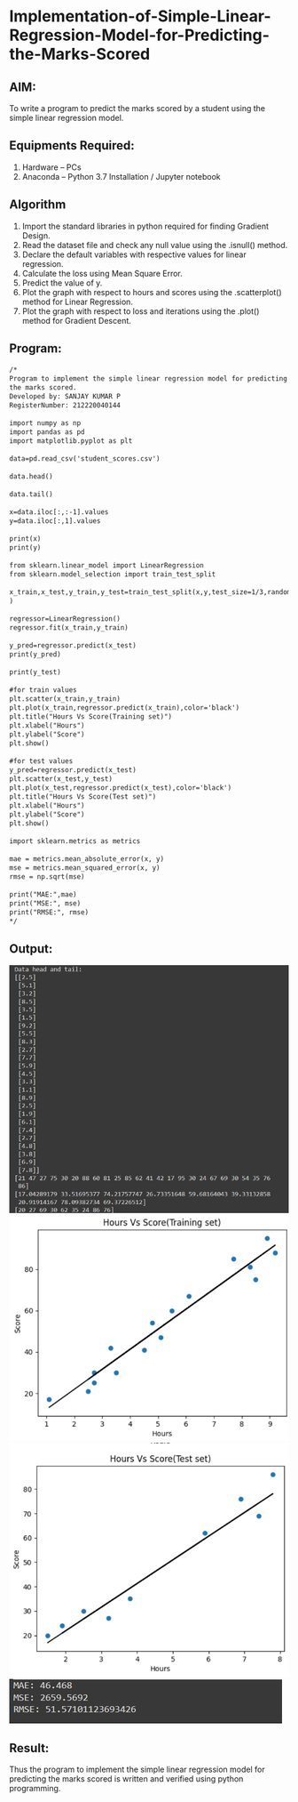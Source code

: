 # Implementation-of-Simple-Linear-Regression-Model-for-Predicting-the-Marks-Scored

## AIM:
To write a program to predict the marks scored by a student using the simple linear regression model.

## Equipments Required:
1. Hardware – PCs
2. Anaconda – Python 3.7 Installation / Jupyter notebook

## Algorithm
1. Import the standard libraries in python required for finding Gradient Design.
2. Read the dataset file and check any null value using the .isnull() method.
3. Declare the default variables with respective values for linear regression.
4. Calculate the loss using Mean Square Error.
5. Predict the value of y.
6. Plot the graph with respect to hours and scores using the .scatterplot() method
for Linear Regression.
7. Plot the graph with respect to loss and iterations using the .plot() method for
Gradient Descent.

## Program:
```
/*
Program to implement the simple linear regression model for predicting the marks scored.
Developed by: SANJAY KUMAR P
RegisterNumber: 212220040144

import numpy as np
import pandas as pd
import matplotlib.pyplot as plt

data=pd.read_csv('student_scores.csv')

data.head()

data.tail()

x=data.iloc[:,:-1].values  
y=data.iloc[:,1].values

print(x)
print(y)

from sklearn.linear_model import LinearRegression
from sklearn.model_selection import train_test_split

x_train,x_test,y_train,y_test=train_test_split(x,y,test_size=1/3,random_state=0 )

regressor=LinearRegression() 
regressor.fit(x_train,y_train)

y_pred=regressor.predict(x_test) 
print(y_pred)

print(y_test)

#for train values
plt.scatter(x_train,y_train) 
plt.plot(x_train,regressor.predict(x_train),color='black') 
plt.title("Hours Vs Score(Training set)") 
plt.xlabel("Hours")
plt.ylabel("Score")
plt.show()

#for test values
y_pred=regressor.predict(x_test) 
plt.scatter(x_test,y_test) 
plt.plot(x_test,regressor.predict(x_test),color='black') 
plt.title("Hours Vs Score(Test set)") 
plt.xlabel("Hours")
plt.ylabel("Score")
plt.show()

import sklearn.metrics as metrics

mae = metrics.mean_absolute_error(x, y)
mse = metrics.mean_squared_error(x, y)
rmse = np.sqrt(mse)  

print("MAE:",mae)
print("MSE:", mse)
print("RMSE:", rmse)
*/
```

## Output:
![simple linear regression model for predicting the marks scored](output1.png)
![simple linear regression model for predicting the marks scored](output2.png)
![simple linear regression model for predicting the marks scored](output3.png)
![simple linear regression model for predicting the marks scored](output4.png)

## Result:
Thus the program to implement the simple linear regression model for predicting the marks scored is written and verified using python programming.
